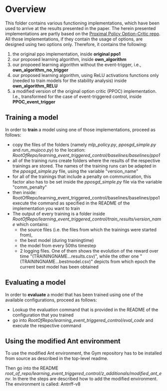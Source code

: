# Overview

This folder contains various functioning implementations, which have been used to arrive at the results presented in the paper. The herein presented implementations are partly based on the [Proximal Policy Option-Critic repo](https://github.com/mklissa/PPOC). All those implementations, if they contain the usage of options, are designed using two options only. Therefore, it contains the following:
1. the original ppo implementation, inside **original ppo1** 
1. our proposed learning algorithm, inside **own_algorithm**
1. our propoeed learning algorithm without the event-trigger, i.e., **own_algorithm_no_trigger**
1. our proposed learning algorithm, using ReLU activations functions only (needed to train models for the stability analysis) inside **own_algorithm_RELU**
1. a modified version of the original option critic (PPOC) implementation. I.e., transformed for the case of event-triggered control, inside **PPOC_event_trigger** 

## Training a model

In order to **train** a model using one of those implementations, proceed as follows:
* copy the files of the folders (namely *mlp_policy.py*, *pposgd_simple.py* and *run_mujoco.py*) to the location: *RootOfRepo/learning_event_triggered_control/baselines/baselines/ppo1*
* all of the training runs create folders where the results of the respective trainings are stored. The names of the training runs can be adapted in the *pposgd_simple.py* file, using the variable "version_name"
* for all of the trainings that include a penalty on communication, this factor also has to be set inside the *pposgd_simple.py* file via the variable "comm_penalty"
* then inside: RootOfRepo/learning_event_triggered_control/baselines/baselines/ppo1 execute the command as specified in the README of the implementation you want to train
* The output of every training is a folder inside *RootOfRepo/learning_event_triggered_control/train_results/version_name* which contains:
  * the source files (i.e. the files from which the trainings were started from), 
  * the best model (during trainingtime) 
  * the model from every 50ths timestep 
  * 2 logging files. One of them shows the evolution of the reward over time "(TRAININGNAME...results.csv)", while the other one "(TRAININGNAME...bestmodel.csv)" depicts from which epoch the current best model has been obtained

## Evaluating a model

In order to **evaluate** a model that has been trained using one of the available configurations, proceed as follows:
* Lookup the evaluation command that is provided in the README of the configuration that you trained
* go into *RootOfRepo/learning_event_triggered_control/eval_code* and execute the respective command

## Using the modified Ant environment

To use the modified Ant environment, the Gym repository has to be installed from source as described in the top-level readme.

Then go into the README *root_of_repo/learning_event_triggered_control/z_additionals/modified_ant_env*. In there the steps are described how to add the modified environment. The environment is called: Antnff-v8 